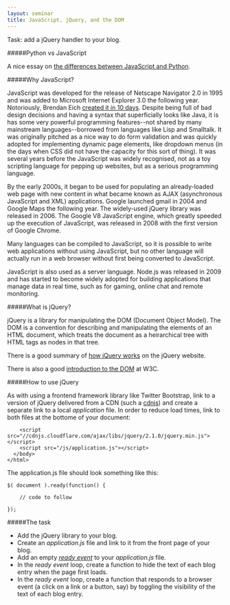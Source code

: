 ```yaml
---
layout: seminar
title: JavaScript, jQuery, and the DOM
---
```


Task: add a jQuery handler to your blog.

#####Python vs JavaScript

A nice essay on [the differences between JavaScript and Python](https://blog.glyphobet.net/essay/2557).

#####Why JavaScript?

JavaScript was developed for the release of Netscape Navigator 2.0 in 1995 and was added to Microsoft Internet Explorer 3.0 the following year. Notoriously, Brendan Eich [created it in 10 days](https://www.w3.org/community/webed/wiki/A_Short_History_of_JavaScript). Despite being full of bad design decisions and having a syntax that superficially looks like Java, it is has some very powerful programming features--not shared by many mainstream languages--borrowed from languages like Lisp and Smalltalk. 
It was originally pitched as a nice way to do form validation and was quickly adopted for implementing dynamic page elements, like dropdown menus (in the days when CSS did not have the capacity for this sort of thing). It was several years before the JavaScript was widely recognised, not as a toy scripting language for pepping up websites, but as a serious programming language.

By the early 2000s, it began to be used for populating an already-loaded web page with new content in what became known as AJAX (asynchronous JavaScript and XML) applications. Google launched gmail in 2004 and Google Maps the following year. The widely-used jQuery library was released in 2006. The Google V8 JavaScript engine, which greatly speeded up the execution of JavaScript, was released in 2008 with the first version of Google Chrome.

Many languages can be compiled to JavaScript, so it is possible to write web applications without using JavaScript, but no other language will actually run in a web browser without first being converted to JavaScript.

JavaScript is also used as a server language. Node.js was released in 2009 and has started to become widely adopted for building applications that manage data in real time, such as for gaming, online chat and remote monitoring.

#####What is jQuery?

jQuery is a library for manipulating the DOM (Document Object Model). The DOM is a convention for describing and manipulating the elements of an HTML document, which treats the document as a heirarchical tree with HTML tags as nodes in that tree.

There is a good summary of [how jQuery works](http://learn.jquery.com/about-jquery/how-jquery-works/) on the jQuery website.

There is also a good [introduction to the DOM](http://www.w3.org/TR/DOM-Level-2-Core/introduction.html) at W3C.

#####How to use jQuery

As with using a frontend framework library like Twitter Bootstrap, link to a version of jQuery delivered from a CDN (such a [cdnjs](http://cdnjs.com/libraries/jquery/)) and create a separate link to a local _application_ file. In order to reduce load times, link to both files at the bottome of your document:

        <script src="//cdnjs.cloudflare.com/ajax/libs/jquery/2.1.0/jquery.min.js"></script>
        <script src="/js/application.js"></script>
      </body>
    </html>
    
The application.js file should look something like this:

    $( document ).ready(function() {

        // code to follow

    });

#####The task

* Add the jQuery library to your blog.
* Create an _application.js_ file and link to it from the front page of your blog.
* Add an empty [_ready event_](http://api.jquery.com/ready/) to your _application.js_ file.
* In the _ready event_ loop, create a function to hide the text of each blog entry when the page first loads.
* In the _ready event_ loop, create a function that responds to a browser event (a click on a link or a button, say) by toggling the visibility of the text of each blog entry.




